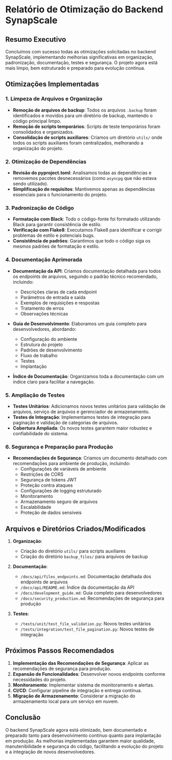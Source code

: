 # Relatório de Otimização do Backend SynapScale

## Resumo Executivo

Concluímos com sucesso todas as otimizações solicitadas no backend SynapScale, implementando melhorias significativas em organização, padronização, documentação, testes e segurança. O projeto agora está mais limpo, bem estruturado e preparado para evolução contínua.

## Otimizações Implementadas

### 1. Limpeza de Arquivos e Organização

- **Remoção de arquivos de backup**: Todos os arquivos `.backup` foram identificados e movidos para um diretório de backup, mantendo o código principal limpo.
- **Remoção de scripts temporários**: Scripts de teste temporários foram consolidados e organizados.
- **Consolidação de scripts auxiliares**: Criamos um diretório `utils/` onde todos os scripts auxiliares foram centralizados, melhorando a organização do projeto.

### 2. Otimização de Dependências

- **Revisão do pyproject.toml**: Analisamos todas as dependências e removemos pacotes desnecessários (como `asyncpg` que não estava sendo utilizado).
- **Simplificação de requisitos**: Mantivemos apenas as dependências essenciais para o funcionamento do projeto.

### 3. Padronização de Código

- **Formatação com Black**: Todo o código-fonte foi formatado utilizando Black para garantir consistência de estilo.
- **Verificação com Flake8**: Executamos Flake8 para identificar e corrigir problemas de estilo e potenciais bugs.
- **Consistência de padrões**: Garantimos que todo o código siga os mesmos padrões de formatação e estilo.

### 4. Documentação Aprimorada

- **Documentação da API**: Criamos documentação detalhada para todos os endpoints de arquivos, seguindo o padrão técnico recomendado, incluindo:
  - Descrições claras de cada endpoint
  - Parâmetros de entrada e saída
  - Exemplos de requisições e respostas
  - Tratamento de erros
  - Observações técnicas

- **Guia de Desenvolvimento**: Elaboramos um guia completo para desenvolvedores, abordando:
  - Configuração do ambiente
  - Estrutura do projeto
  - Padrões de desenvolvimento
  - Fluxo de trabalho
  - Testes
  - Implantação

- **Índice de Documentação**: Organizamos toda a documentação com um índice claro para facilitar a navegação.

### 5. Ampliação de Testes

- **Testes Unitários**: Adicionamos novos testes unitários para validação de arquivos, serviço de arquivos e gerenciador de armazenamento.
- **Testes de Integração**: Implementamos testes de integração para paginação e validação de categorias de arquivos.
- **Cobertura Ampliada**: Os novos testes garantem maior robustez e confiabilidade do sistema.

### 6. Segurança e Preparação para Produção

- **Recomendações de Segurança**: Criamos um documento detalhado com recomendações para ambiente de produção, incluindo:
  - Configurações de variáveis de ambiente
  - Restrições de CORS
  - Segurança de tokens JWT
  - Proteção contra ataques
  - Configurações de logging estruturado
  - Monitoramento
  - Armazenamento seguro de arquivos
  - Escalabilidade
  - Proteção de dados sensíveis

## Arquivos e Diretórios Criados/Modificados

1. **Organização**:
   - Criação do diretório `utils/` para scripts auxiliares
   - Criação do diretório `backup_files/` para arquivos de backup

2. **Documentação**:
   - `/docs/api/files_endpoints.md`: Documentação detalhada dos endpoints de arquivos
   - `/docs/api/README.md`: Índice da documentação da API
   - `/docs/development_guide.md`: Guia completo para desenvolvedores
   - `/docs/security_production.md`: Recomendações de segurança para produção

3. **Testes**:
   - `/tests/unit/test_file_validation.py`: Novos testes unitários
   - `/tests/integration/test_file_pagination.py`: Novos testes de integração

## Próximos Passos Recomendados

1. **Implementação das Recomendações de Segurança**: Aplicar as recomendações de segurança para produção.
2. **Expansão de Funcionalidades**: Desenvolver novos endpoints conforme necessidades do projeto.
3. **Monitoramento**: Implementar sistema de monitoramento e alertas.
4. **CI/CD**: Configurar pipeline de integração e entrega contínua.
5. **Migração de Armazenamento**: Considerar a migração do armazenamento local para um serviço em nuvem.

## Conclusão

O backend SynapScale agora está otimizado, bem documentado e preparado tanto para desenvolvimento contínuo quanto para implantação em produção. As melhorias implementadas garantem maior qualidade, manutenibilidade e segurança do código, facilitando a evolução do projeto e a integração de novos desenvolvedores.
